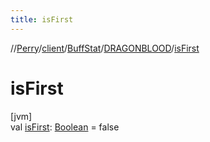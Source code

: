 ```yaml
---
title: isFirst
---
```

//[Perry](../../../../index.html)/[client](../../index.html)/[BuffStat](../index.html)/[DRAGONBLOOD](index.html)/[isFirst](is-first.html)



# isFirst



[jvm]\
val [isFirst](is-first.html): [Boolean](https://kotlinlang.org/api/latest/jvm/stdlib/kotlin/-boolean/index.html) = false




